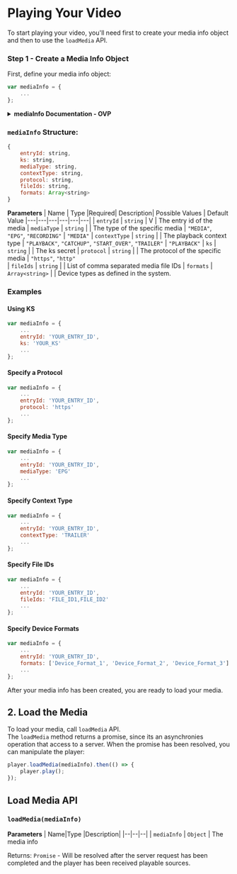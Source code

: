 # Playing Your Video 
To start playing your video, you'll need first to create your media info object and then to use the `loadMedia` API.

### Step 1 - Create a Media Info Object
First, define your media info object:
```js
var mediaInfo = {
	...
};
```

<details><summary><b>mediaInfo Documentation - OVP</b></summary>
<p>

### `mediaInfo` Structure:

```js
{
	entryId: string,
	ks: string
}
```


**Parameters**

|  Name | Type  |Required| Description| Possible Values | Default Value |
|---|---|---|---|---|---|
| `entryId` | `string` | V | The entry id of the media|
| `ks` | `string` | | The ks secret|

### Examples
#### Using KS
```js
var mediaInfo = {
	...
	entryId: 'YOUR_ENTRY_ID',
	ks: 'YOUR_KS'
	...
};
```

</p>
</details>

### `mediaInfo` Structure:
```js
{
	entryId: string,
	ks: string,
	mediaType: string, 
	contextType: string, 
	protocol: string, 
	fileIds: string, 
	formats: Array<string> 
}
```
**Parameters**
|  Name | Type  |Required| Description| Possible Values | Default Value
|---|---|---|---|---|---|
| `entryId` | `string` | V | The entry id of the media
| `mediaType` | `string` | | The type of the specific media | `"MEDIA"`, `"EPG"`, `"RECORDING"` | `"MEDIA"`
| `contextType` | `string` | | The playback context type | `"PLAYBACK"`, `"CATCHUP"`, `"START_OVER"`, `"TRAILER"` | `"PLAYBACK"`
| `ks` | `string` | | The ks secret
| `protocol` | `string` | | The protocol of the specific media | `"https"`, `"http"`  
| `fileIds` | `string` | | List of comma separated media file IDs
| `formats` | `Array<string>` | | Device types as defined in the system.

### Examples
#### Using KS
```js
var mediaInfo = {
	...
	entryId: 'YOUR_ENTRY_ID',
	ks: 'YOUR_KS'
	...
};
```
####   Specify a Protocol
```js
var mediaInfo = {
	...
	entryId: 'YOUR_ENTRY_ID',
	protocol: 'https'
	...
};
```
#### Specify Media Type
```js
var mediaInfo = {
	...
	entryId: 'YOUR_ENTRY_ID',
	mediaType: 'EPG'
	...
};
```

#### Specify Context Type
```js
var mediaInfo = {
	...
	entryId: 'YOUR_ENTRY_ID',
	contextType: 'TRAILER'
	...
};
```
#### Specify File IDs
```js
var mediaInfo = {
	...
	entryId: 'YOUR_ENTRY_ID',
	fileIds: 'FILE_ID1,FILE_ID2'
	...
};
```
#### Specify Device Formats
```js
var mediaInfo = {
	...
	entryId: 'YOUR_ENTRY_ID',
	formats: ['Device_Format_1', 'Device_Format_2', 'Device_Format_3']
	...
};
```

After your media info has been created, you are ready to load your media.

## 2. Load the Media
To load your media, call `loadMedia` API. <br>The `loadMedia` method returns a promise, since its an asynchronies operation that access to a server. When the promise has been resolved, you can manipulate the player:
```js
player.loadMedia(mediaInfo).then(() => {
	player.play();
});
```


## Load Media API
### `loadMedia(mediaInfo)`

**Parameters**
|  Name|Type  |Description|
|--|--|--|
| `mediaInfo` | `Object` | The media info

Returns: `Promise` - Will be resolved after the server request has been completed and the player has been received playable sources.
